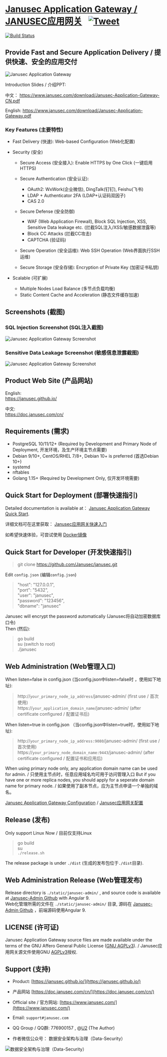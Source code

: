 # [Janusec Application Gateway / JANUSEC应用网关](https://www.janusec.com/) &nbsp; [![Tweet](https://img.shields.io/twitter/url/http/shields.io.svg?style=social)](https://twitter.com/intent/tweet?text=Protect%20web%20applications%20from%20network%20attacks%20with%20open%20source%20Janusec%20Application%20Gateway&url=https://github.com/Janusec/janusec&via=janusec&hashtags=waf,web,application,firewall,gateway)

[![Build Status](https://travis-ci.org/Janusec/janusec.svg?branch=master)](https://travis-ci.org/Janusec/janusec)


## Provide Fast and Secure Application Delivery / 提供快速、安全的应用交付   

![Janusec Application Gateway](gateway1.png)  

Introduction Slides / 介绍PPT:  

中文： https://www.janusec.com/download/Janusec-Application-Gateway-CN.pdf   

English: https://www.janusec.com/download/Janusec-Application-Gateway.pdf   

### Key Features (主要特性)  

* Fast Delivery (快速): Web-based Configuration (Web化配置)  

* Security (安全)  

  + Secure Access (安全接入): Enable HTTPS by One Click (一键启用HTTPS)   

  + Secure Authentication (安全认证):  
      - OAuth2: WxWork(企业微信), DingTalk(钉钉), Feishu(飞书)  
      - LDAP + Authenticator 2FA (LDAP+认证码双因子)   
      - CAS 2.0  

  + Secure Defense (安全防御)  
      - WAF (Web Application Firewall), Block SQL Injection, XSS, Sensitive Data leakage etc. (拦截SQL注入/XSS/敏感数据泄露等)    
      - Block CC Attacks (拦截CC攻击)  
      - CAPTCHA (验证码)  

  + Secure Operation (安全运维): Web SSH Operation (Web界面执行SSH运维)   
 
  + Secure Storage (安全存储): Encryption of Private Key (加密证书私钥)  

* Scalable (可扩展)    
  + Multiple Nodes Load Balance (多节点负载均衡)  
  + Static Content Cache and Acceleration (静态文件缓存加速)  



## Screenshots (截图)   

### SQL Injection Screenshot (SQL注入截图)  

![Janusec Application Gateway Screenshot](waf-demo1.png)  

### Sensitive Data Leakage Screenshot (敏感信息泄露截图)  

![Janusec Application Gateway Screenshot](waf-demo2.png)  

## Product Web Site (产品网站)   

English:   
https://janusec.github.io/  


中文:   
https://doc.janusec.com/cn/   

## Requirements (需求)   

* PostgreSQL 10/11/12+ (Required by Development and Primary Node of Deployment, 开发环境，及生产环境主节点需要)  
* Debian 9/10+, CentOS/RHEL 7/8+, Debian 10+ is preferred (首选Debian 10+)    
* systemd  
* nftables  
* Golang 1.15+ (Required by Development Only, 仅开发环境需要)  

## Quick Start for Deployment (部署快速指引)    

Detailed documentation is available at： [Janusec Application Gateway Quick Start](https://janusec.github.io/documentation/quick-start/).  

详细文档可在这里获取： [Janusec应用网关快速入门](https://doc.janusec.com/cn/quick-start/)  

如希望快速体验，可尝试使用 [Docker镜像](https://www.janusec.com/articles/opensource/1615470598.html)    

## Quick Start for Developer (开发快速指引)   

> git clone https://github.com/Janusec/janusec.git   


Edit `config.json` (编辑`config.json`)  

> "host": "127.0.0.1",  
> "port": "5432",  
> "user": "janusec",  
> "password": "123456",  
> "dbname": "janusec"  

Janusec will encrypt the password automatically (Janusec将自动加密数据库口令)  
Then (然后):  

> go build  
> su (switch to root)  
> ./janusec  

## Web Administration (Web管理入口) 

When listen=false in config.json (当config.json中listen=false时 ，使用如下地址):  

> http://`your_primary_node_ip_address`/janusec-admin/    (first use / 首次使用)  
> https://`your_application_domain_name`/janusec-admin/   (after certificate configured / 配置证书后)  

When listen=true in config.json （当config.json中listen=true时，使用如下地址):  

> http://`your_primary_node_ip_address:9080`/janusec-admin/    (first use / 首次使用)  
> https://`your_primary_node_domain_name:9443`/janusec-admin/  (after certificate configured / 配置证书和应用后)  

When using primary node only, any application domain name can be used for admin. / 只使用主节点时，任意应用域名均可用于访问管理入口 
But if you have one or more replica nodes, you should apply for a seperate domain name for primary node. / 如果使用了副本节点，应为主节点申请一个单独的域名。   

[Janusec Application Gateway Configuration](https://janusec.github.io/documentation/quick-start/) / [Janusec应用网关配置](https://doc.janusec.com/cn/quick-start/)   

## Release (发布) 

Only support Linux Now / 目前仅支持Linux  

> go build  
> su  
> `./release.sh`    

The release package is under `./dist` (生成的发布包位于`./dist`目录).  

## Web Administration Release (Web管理发布)

Release directory is `./static/janusec-admin/` , and source code is available at [Janusec-Admin Github](https://github.com/Janusec/janusec-admin) with Angular 9.   
Web化管理所需的文件在 `./static/janusec-admin/` 目录, 源码在 [Janusec-Admin Github](https://github.com/Janusec/janusec-admin) ，前端源码使用Angular 9.  

## LICENSE (许可证)  

Janusec Application Gateway source files are made available under the terms of the GNU Affero General Public License ([GNU AGPLv3](http://www.gnu.org/licenses/agpl-3.0.html)). / Janusec应用网关源文件使用GNU [AGPLv3](http://www.gnu.org/licenses/agpl-3.0.html)授权.    

## Support (支持)  

* Product: [https://janusec.github.io/](https://janusec.github.io/)  
* 产品网站 [https://doc.janusec.com/cn/](https://doc.janusec.com/cn/)   
* Official site / 官方网站: [https://www.janusec.com/](https://www.janusec.com/)  
* Email: `support#janusec.com`  
* QQ Group / QQ群: 776900157  , @[U2](https://github.com/zhyale) (The Author)  

* 作者微信公众号： 数据安全架构与治理（Data-Security）  

![数据安全架构与治理（Data-Security）](Data-Security.png)  

